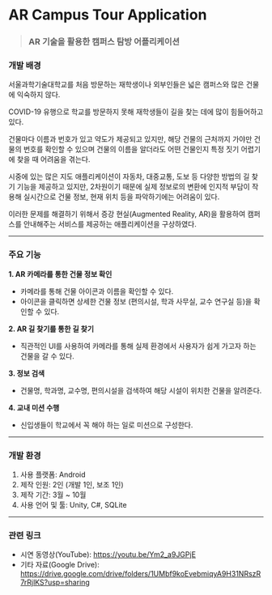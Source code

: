 # AR Campus Tour Application

>### AR 기술을 활용한 캠퍼스 탐방 어플리케이션

### 개발 배경

서울과학기술대학교를 처음 방문하는 재학생이나 외부인들은 넓은 캠퍼스와 많은 건물에 익숙하지 않다.

COVID-19 유행으로 학교를 방문하지 못해 재학생들이 길을 찾는 데에 많이 힘들어하고 있다.

건물마다 이름과 번호가 있고 약도가 제공되고 있지만, 해당 건물의 근처까지 가야만 건물의 번호를 확인할 수 있으며 건물의 이름을 알더라도 어떤 건물인지 특정 짓기 어렵기에 찾을 때 어려움을 겪는다.

시중에 있는 많은 지도 애플리케이션이 자동차, 대중교통, 도보 등 다양한 방법의 길 찾기 기능을 제공하고 있지만, 2차원이기 때문에 실제 정보로의 변환에 인지적 부담이 작용해 실시간으로 건물 정보, 현재 위치 등을 파악하기에는 어려움이 있다.

이러한 문제를 해결하기 위해서 증강 현실(Augmented Reality, AR)을 활용하여 캠퍼스를 안내해주는 서비스를 제공하는 애플리케이션을 구상하였다. 

---

### 주요 기능
**1. AR 카메라를 통한 건물 정보 확인**
- 카메라를 통해 건물 아이콘과 이름을 확인할 수 있다. 
- 아이콘을 클릭하면 상세한 건물 정보 (편의시설, 학과 사무실, 교수 연구실 등)을 확인할 수 있다. 

**2. AR 길 찾기를 통한 길 찾기**
- 직관적인 UI를 사용하여 카메라를 통해 실제 환경에서 사용자가 쉽게 가고자 하는 건물을 갈 수 있다. 

**3. 정보 검색**
- 건물명, 학과명, 교수명, 편의시설을 검색하여 해당 시설이 위치한 건물을 알려준다.

**4. 교내 미션 수행**
- 신입생들이 학교에서 꼭 해야 하는 일로 미션으로 구성한다. 

---
### 개발 환경

1. 사용 플랫폼: Android
2. 제작 인원: 2인 (개발 1인, 보조 1인)
3. 제작 기간: 3월 ~ 10월
4. 사용 언어 및 툴: Unity, C#, SQLite

---
### 관련 링크
- 시연 동영상(YouTube): https://youtu.be/Ym2_a9JGPjE
- 기타 자료(Google Drive): https://drive.google.com/drive/folders/1UMbf9koEvebmiqyA9H31NRszR7rRjlKS?usp=sharing
